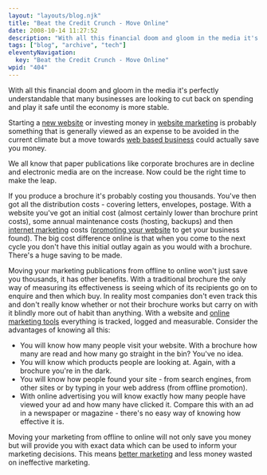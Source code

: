```yaml
---
layout: "layouts/blog.njk"
title: "Beat the Credit Crunch - Move Online"
date: 2008-10-14 11:27:52
description: "With all this financial doom and gloom in the media it's perfectly understandable that many businesses are looking to cut back on spending and play it safe until the economy is more stable"
tags: ["blog", "archive", "tech"]
eleventyNavigation:
  key: "Beat the Credit Crunch - Move Online"
wpid: "404"
---
```


With all this financial doom and gloom in the media it's perfectly understandable that many businesses are looking to cut back on spending and play it safe until the economy is more stable.

Starting a <a href="http://www.chris-smith-web.com/wp" target="_self">new website</a> or investing money in <a href="http://www.chris-smith-web.com/wp/?page_id=11" target="_self">website marketing</a> is probably something that is generally viewed as an expense to be avoided in the current climate but a move towards <a href="http://www.chris-smith-web.com/wp/?cat=47" target="_self">web based business</a> could actually save you money.

We all know that paper publications like corporate brochures are in decline and electronic media are on the increase. Now could be the right time to make the leap.

If you produce a brochure it's probably costing you thousands. You've then got all the distribution costs - covering letters, envelopes, postage. With a website you've got an initial cost (almost certainly lower than brochure print costs), some annual maintenance costs (hosting, backups) and then <a href="http://www.chris-smith-web.com/wp/?page_id=11" target="_self">internet marketing</a> costs (<a href="http://www.chris-smith-web.com/wp/?page_id=11" target="_self">promoting your website</a> to get your business found). The big cost difference online is that when you come to the next cycle you don't have this initial outlay again as you would with a brochure. There's a huge saving to be made.

Moving your marketing publications from offline to online won't just save you thousands, it has other benefits. With a traditional brochure the only way of measuring its effectiveness is seeing which of its recipients go on to enquire and then which buy. In reality most companies don't even track this and don't really know whether or not their brochure works but carry on with it blindly more out of habit than anything. With a website and <a href="http://www.chris-smith-web.com/wp/?page_id=11" target="_self">online marketing tools</a> everything is tracked, logged and measurable. Consider the advantages of knowing all this:

<ul>
	<li>You will know how many people visit your website. With a brochure how many are read and how many go straight in the bin? You've no idea.</li>
	<li>You will know which products people are looking at. Again, with a brochure you're in the dark.</li>
	<li>You will know how people found your site - from search engines, from other sites or by typing in your web address (from offline promotion).</li>
	<li>With online advertising you will know exactly how many people have viewed your ad and how many have clicked it. Compare this with an ad in a newspaper or magazine - there's no easy way of knowing how effective it is.</li>
</ul>
Moving your marketing from offline to online will not only save you money but will provide you with exact data which can be used to inform your marketing decisions. This means <a href="http://www.chris-smith-web.com/wp/?page_id=11" target="_self">better marketing</a> and less money wasted on ineffective marketing.

